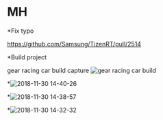 # MH

  *Fix typo
  
  https://github.com/Samsung/TizenRT/pull/2514
  
  *Build project
  
  gear racing car build capture
  ![gear racing car build](https://user-images.githubusercontent.com/45279159/49226751-cf635f00-f42a-11e8-9605-b80f2f17eea4.png)


*![2018-11-30 14-40-26](https://user-images.githubusercontent.com/45279159/49274869-03876000-f4bd-11e8-9aa0-ca972f058545.png)

*![2018-11-30 14-38-57](https://user-images.githubusercontent.com/45279159/49274882-0a15d780-f4bd-11e8-85e2-0a2f00f118e3.png)

*![2018-11-30 14-32-32](https://user-images.githubusercontent.com/45279159/49274894-10a44f00-f4bd-11e8-984c-2f177d6acd46.png)
